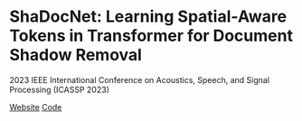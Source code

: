 # ShaDocNet: Learning Spatial-Aware Tokens in Transformer for Document Shadow Removal

2023 IEEE International Conference on Acoustics, Speech, and Signal Processing (ICASSP 2023)

[Website](https://cxh-research.github.io/ShadocNet/) [Code](https://github.com/CXH-Research/ShadocNet)